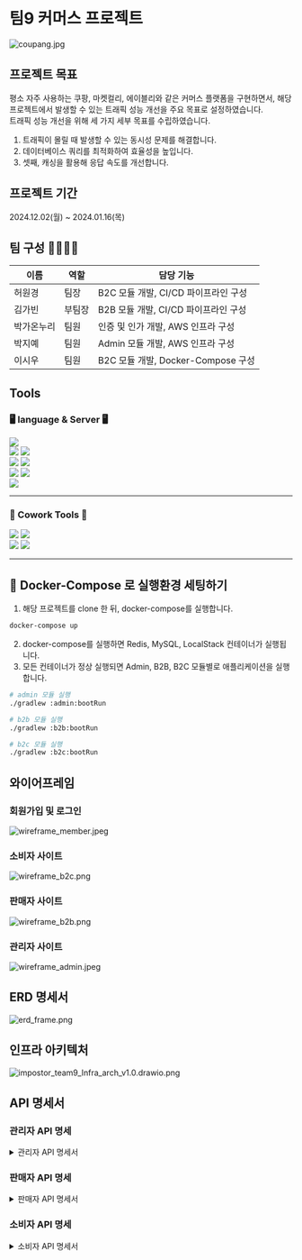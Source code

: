 # 팀9 커머스 프로젝트

![coupang.jpg](img%2Fcoupang.jpg)

## 프로젝트 목표

평소 자주 사용하는 쿠팡, 마켓컬리, 에이블리와 같은 커머스 플랫폼을 구현하면서, 해당 프로젝트에서 발생할 수 있는 트래픽 성능 개선을 주요 목표로 설정하였습니다.<br>
트래픽 성능 개선을 위해 세 가지 세부 목표를 수립하였습니다.

1. 트래픽이 몰릴 때 발생할 수 있는 동시성 문제를 해결합니다.
2. 데이터베이스 쿼리를 최적화하여 효율성을 높입니다.
3. 셋째, 캐싱을 활용해 응답 속도를 개선합니다.

## 프로젝트 기간

2024.12.02(월) ~ 2024.01.16(목)

## 팀 구성 👩‍👩‍👧‍👦

| 이름    | 역할  | 담당 기능                        |
|-------|-----|------------------------------|
| 허원경   | 팀장  | B2C 모듈 개발, CI/CD 파이프라인 구성    |
| 김가빈   | 부팀장 | B2B 모듈 개발, CI/CD 파이프라인 구성    |
| 박가온누리 | 팀원  | 인증 및 인가 개발, AWS 인프라 구성       |
| 박지예   | 팀원  | Admin 모듈 개발, AWS 인프라 구성      |
| 이시우   | 팀원  | B2C 모듈 개발, Docker-Compose 구성 |

## Tools

### 🖥 language & Server 🖥

<img src="https://img.shields.io/badge/intellij idea-207BEA?style=for-the-badge&logo=intellij%20idea&logoColor=white"> <br>
<img src="https://img.shields.io/badge/java-007396?style=for-the-badge&logo=java&logoColor=white"> <img src="https://img.shields.io/badge/spring-6DB33F?style=for-the-badge&logo=spring&logoColor=white"> <br>
<img src="https://img.shields.io/badge/mysql-4479A1?style=for-the-badge&logo=mysql&logoColor=white"> <img src="https://img.shields.io/badge/redis-283272?style=for-the-badge&logo=redis&logoColor=white"> <br>
<img src="https://img.shields.io/badge/amazon-FF9900?style=for-the-badge&logo=amazon&logoColor=black"> <img src="https://img.shields.io/badge/LocalStack-ED1944?style=for-the-badge&logo=LocalStack&logoColor=black"> <br>
<img src="https://img.shields.io/badge/dockercompose-2496ED?style=for-the-badge&logo=docker&logoColor=black">
<hr> 

### 👏 Cowork Tools 👏

<img src="https://img.shields.io/badge/git-F05032?style=for-the-badge&logo=git&logoColor=white"> <img src="https://img.shields.io/badge/github-181717?style=for-the-badge&logo=github&logoColor=white"> <br> 
<img src="https://img.shields.io/badge/notion-000000?style=or-the-badge&logo=notion&logoColor=white"/> <img src="https://img.shields.io/badge/Slack-FE5196?style=or-the-badge&logo=slack&logoColor=white"/>
<br> 
<hr/>

## 🐳 Docker-Compose 로 실행환경 세팅하기
1. 해당 프로젝트를 clone 한 뒤, docker-compose를 실행합니다.
```bash
docker-compose up
```
2. docker-compose를 실행하면 Redis, MySQL, LocalStack 컨테이너가 실행됩니다.
3. 모든 컨테이너가 정상 실행되면 Admin, B2B, B2C 모듈별로 애플리케이션을 실행합니다.
```bash
# admin 모듈 실행
./gradlew :admin:bootRun

# b2b 모듈 실행
./gradlew :b2b:bootRun

# b2c 모듈 실행
./gradlew :b2c:bootRun
```

## 와이어프레임

### 회원가입 및 로그인

![wireframe_member.jpeg](img%2Fwireframe_member.jpeg)

### 소비자 사이트

![wireframe_b2c.png](img%2Fwireframe_b2c.png)

### 판매자 사이트

![wireframe_b2b.png](img%2Fwireframe_b2b.png)

### 관리자 사이트

![wireframe_admin.jpeg](img%2Fwireframe_admin.jpeg)

## ERD 명세서

![erd_frame.png](img%2Ferd_frame.png)

## 인프라 아키텍처

![impostor_team9_Infra_arch_v1.0.drawio.png](img%2Fimpostor_team9_Infra_arch_v1.0.drawio.png)

## API 명세서

### 관리자 API 명세

<details>
  <summary>관리자 API 명세서</summary>
<table>
    <tr>
        <th>API&nbsp;&nbsp;&nbsp;&nbsp;&nbsp;&nbsp;&nbsp;&nbsp;&nbsp;&nbsp;&nbsp;&nbsp;</th>
        <th>Method</th>
        <th>URL</th>
        <th>Request</th>
        <th>Request Type</th>
        <th>Status</th>
    </tr>
    <tr>
        <td>회원가입</td>
        <td>POST</td>
        <td><code>http://localhost:8080/api/admin-members/signup</code></td>
        <td><pre lang="json">{
  "email": "admin001@email.com",
  "password": "12341234",
  "name": "관리자001"
}</pre></td>
        <td><code>application/json</code></td>
        <td>201</td>
    </tr>
     <tr>
        <td>로그인</td>
        <td>POST</td>
        <td><code>http://localhost:8080/api/admin-members/login</code></td>
        <td><pre lang="json">{
  "email": "admin001@email.com",
  "password": "12341234"
}</pre></td>
        <td><code>application/json</code></td>
        <td>200</td>
    </tr>
    <tr>
        <td>소비자 회원 조회</td>
        <td>GET</td>
        <td><code>http://localhost:8080/api/admin/b2c-members?page=1&size=10&sortBy=name&orderBy=ASC&status=ACTIVE</code></td>
        <td>N/A</td>
        <td><code>RequestParam</code></td>
        <td>200</td>
    </tr>
    <tr>
        <td>판매자 회원 조회</td>
        <td>GET</td>
        <td><code>http://localhost:8080/api/admin/b2b-members?page=1&size=10&sortBy=name&orderBy=ASC</code></td>
        <td>N/A</td>
        <td><code>RequestParam</code></td>
        <td>200</td>
    </tr>
    <tr>
        <td>판매자 등록 요청 승인 및 거절</td>
        <td>PATCH</td>
        <td><code>http://localhost:8080/api/admin/b2b/{memberId}/approve</code></td>
        <td><pre lang="json">{
  "status": "ACTIVE"
}</pre></td>
        <td><code>application/json</code></td>
        <td>200</td>
    </tr>
    <tr>
        <td>소비자 회원 상태 변경</td>
        <td>PATCH</td>
        <td><code>http://localhost:8080/api/admin/b2c/{memberId}/update-status</code></td>
        <td><pre lang="json">{
  "status": "INACTIVE"
}</pre></td>
        <td><code>application/json</code></td>
        <td>200</td>
    </tr>
    <tr>
        <td>판매자 상품 등록 승인 및 거절</td>
        <td>PATCH</td>
        <td><code>http://localhost:8080/api/admin/products/approval/{productId}</code></td>
        <td><pre lang="json">{
  "status": "ON_SALE"
}</pre></td>
        <td><code>application/json</code></td>
        <td>200</td>
    </tr>
    <tr>
        <td>판매자 상품 전체 조회</td>
        <td>GET</td>
        <td><code>http://localhost:8080/api/admin/products?status=PENDING&page=1&size=10&orderBy=ASC&sortBy=price</code></td>
        <td>N/A</td>
        <td><code>RequestParam</code></td>
        <td>200</td>
    </tr>
</table>
</details>

### 판매자 API 명세

<details>
  <summary>판매자 API 명세서</summary>
<table>
    <tr>
        <th>API&nbsp;&nbsp;&nbsp;&nbsp;&nbsp;&nbsp;&nbsp;&nbsp;&nbsp;&nbsp;&nbsp;&nbsp;</th>
        <th>Method</th>
        <th>EndPoint</th>
        <th>Request</th>
        <th>Request Type</th>
        <th>Status</th>
    </tr>
    <tr>
        <td>회원가입</td>
        <td>POST</td>
        <td><code>http://localhost:8081/api/b2b-members/signup</code></td>
        <td><pre lang="json">{
  "email": "seller001@email.com",
  "password": "12341234",
  "name": "판매자001"
}</pre></td>
        <td><code>application/json</code></td>
        <td>201</td>
    </tr>
     <tr>
        <td>로그인</td>
        <td>POST</td>
        <td><code>http://localhost:8081/api/b2b-members/login</code></td>
        <td><pre lang="json">{
  "email": "seller001@email.com",
  "password": "12341234"
}</pre></td>
        <td><code>application/json</code></td>
        <td>200</td>
    </tr>
    <tr>
        <td>상품 등록</td>
        <td>POST</td>
        <td><code>http://localhost:8081/api/products</code></td>
        <td><pre lang="json">{
 "name": "상품이름",
 "description": "상품내용",
 "stockQuantity": 10,
 "price": 10000,
 "category": "none",
 "subCategory": "none",
 "images": [
     {"url" : "http://example.com/api/upload"},
     {"url" : "http://example.com/api/upload"},
     {"url" : "http://example.com/api/upload"}	  
 ... ] 
}</pre></td>
        <td><code>application/json</code></td>
        <td>200</td>
    </tr>
    <tr>
        <td>전체 상품 조회</td>
        <td>GET</td>
        <td><code>http://localhost:8081/api/products?page=1&size=10&orderBy=ASC&sortBy=price</code></td>
        <td>N/A</td>
        <td><code>RequestParam</code></td>
        <td>200</td>
    </tr>
    <tr>
        <td>특정 상품 조회</td>
        <td>GET</td>
        <td><code>http://localhost:8081/api/products/{productId}</code></td>
        <td>N/A</td>
        <td><code>PathVariable</code></td>
        <td>200</td>
    </tr>
    <tr>
        <td>상품 삭제</td>
        <td>DELETE</td>
        <td><code>http://localhost:8081/api/products/{productId}</code></td>
        <td>N/A</td>
        <td><code>PathVariable</code></td>
        <td>204</td>
    </tr>
    <tr>
        <td>S3 이미지 업로드</td>
        <td>POST</td>
        <td><code>http://localhost:8081/api/products/images</code></td>
        <td>스크린샷 2024-12-13 150637.png</td>
        <td>image/*</td>
        <td>200</td>
    </tr>
    <tr>
        <td>전체 주문 조회</td>
        <td>GET</td>
        <td><code>http://localhost:8081/api/orders?page=1&size=10</code></td>
        <td>N/A</td>
        <td><code>RequestParam</code></td>
        <td>200</td>
    </tr>
    <tr>
        <td>배송 상태 변경</td>
        <td>PATCH</td>
        <td><code>http://localhost:8081/api/orders/{orderId}/delivery-status</code></td>
        <td><pre lang="json">{
    "trackingNumber": "123456789012"
}</pre></td>
        <td><code>application/json</code></td>
        <td>200</td>
    </tr>
</table>
</details>

### 소비자 API 명세
<details>
  <summary>소비자 API 명세서</summary>
<table>
    <tr>
        <th>API&nbsp;&nbsp;&nbsp;&nbsp;&nbsp;&nbsp;&nbsp;&nbsp;&nbsp;&nbsp;&nbsp;&nbsp;</th>
        <th>Method</th>
        <th>EndPoint</th>
        <th>Request</th>
        <th>Request Type</th>
        <th>Status</th>
    </tr>
    <tr>
        <td>회원가입</td>
        <td>POST</td>
        <td><code>http://localhost:8082/api/b2c-members/signup</code></td>
        <td><pre lang="json">{
  "email": "user001@email.com",
  "password": "12341234",
  "name": "유저001"
}</pre></td>
        <td><code>application/json</code></td>
        <td>201</td>
    </tr>
     <tr>
        <td>로그인</td>
        <td>POST</td>
        <td><code>http://localhost:8082/api/b2c-members/login</code></td>
        <td><pre lang="json">{
  "email": "user001@email.com",
  "password": "12341234"
}</pre></td>
        <td><code>application/json</code></td>
        <td>200</td>
    </tr>
    <tr>
        <td>주문 생성</td>
        <td>POST</td>
        <td><code>http://localhost:8082/api/orders</code></td>
        <td><pre lang="json">{
  "productId": 1,
  "quantity": 3
}</pre></td>
        <td><code>application/json</code></td>
        <td>200</td>
    </tr>
    <tr>
        <td>전체 주문 조회</td>
        <td>GET</td>
        <td><code>http://localhost:8082/api/orders?page=1&size=10&sortBy=quantity&orderBy=ASC</code></td>
        <td>N/A</td>
        <td><code>RequestParam</code></td>
        <td>200</td>
    </tr>
    <tr>
        <td>특정 주문 조회</td>
        <td>GET</td>
        <td><code>http://localhost:8082/api/orders/{orderId}</code></td>
        <td>N/A</td>
        <td><code>PathVariable</code></td>
        <td>200</td>
    </tr>
    <tr>
        <td>상품 검색</td>
        <td>GET</td>
        <td><code>http://localhost:8082/api/products?keyword=상품명&orderBy=ASC</code></td>
        <td>N/A</td>
        <td><code>RequestParam</code></td>
        <td>200</td>
    </tr>
    <tr>
        <td>특정 상품 조회</td>
        <td>GET</td>
        <td><code>http://localhost:8082/api/products/{productId}</code></td>
        <td>N/A</td>
        <td><code>PathVariable</code></td>
        <td>200</td>
    </tr>
    <tr>
        <td>연관 상품 조회</td>
        <td>GET</td>
        <td><code>http://localhost:8082/api/related-products</code></td>
        <td>N/A</td>
        <td>N/A</td>
        <td>200</td>
    </tr>
</table>
</details>


